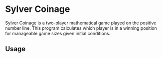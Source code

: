 # Sylver Coinage
Sylver Coinage is a two-player mathematical game played on the positive number line. This program calculates which player is in a winning position for manageable game sizes given initial conditions.

## Usage
